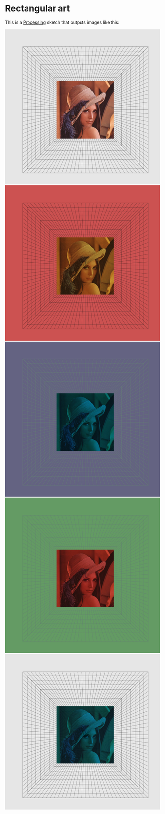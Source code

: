# Rectangular art

This is a [Processing](https://processing.org/) sketch that outputs images like this:

![](imgs/1.jpg)
![](imgs/2.jpg)
![](imgs/4.jpg)
![](imgs/5.jpg)
![](imgs/6.jpg)

